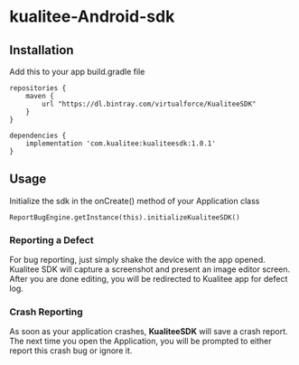# kualitee-Android-sdk

## Installation

Add this to your app build.gradle file

```
repositories {
    maven {
        url "https://dl.bintray.com/virtualforce/KualiteeSDK"
    }
}
```

```
dependencies {
    implementation 'com.kualitee:kualiteesdk:1.0.1'
}
```

## Usage

Initialize the sdk in the onCreate() method of your Application class

```
ReportBugEngine.getInstance(this).initializeKualiteeSDK()
```

### Reporting a Defect

For bug reporting, just simply shake the device with the app opened. Kualitee SDK will capture a screenshot and present an image editor screen. After you are done editing, you will be redirected to Kualitee app for defect log.

### Crash Reporting

As soon as your application crashes, **KualiteeSDK** will save a crash report. The next time you open the Application, you will be prompted to either report this crash bug or ignore it.
		    
